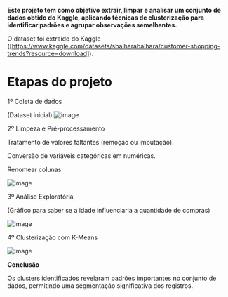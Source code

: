 **Este projeto tem como objetivo extrair, limpar e analisar um conjunto de dados obtido do Kaggle, aplicando técnicas de clusterização para identificar padrões e agrupar observações semelhantes.**

O dataset foi extraído do Kaggle ([https://www.kaggle.com/datasets/sbalharabalhara/customer-shopping-trends?resource=download]).


# **Etapas do projeto**

1º Coleta de dados

(Dataset inicial)
![image](https://github.com/user-attachments/assets/1dec06da-6575-4836-92ea-4a0981ac0771)


2º Limpeza e Pré-processamento

Tratamento de valores faltantes (remoção ou imputação).

Conversão de variáveis categóricas em numéricas.

Renomear colunas

![image](https://github.com/user-attachments/assets/f455bacb-c9e0-4ee5-87dc-3eee001bb53a)

3º Análise Exploratória

(Gráfico para saber se a idade influenciaria a quantidade de compras)

![image](https://github.com/user-attachments/assets/c9c9d228-0a1b-40e9-93fb-464196265d86)

4º Clusterização com K-Means

![image](https://github.com/user-attachments/assets/227002be-3f78-40db-a30e-cc5d59f4a804)

**Conclusão**

Os clusters identificados revelaram padrões importantes no conjunto de dados, permitindo uma segmentação significativa dos registros.


